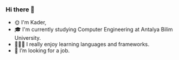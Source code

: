 ### Hi there 👋
- 🌞 I'm Kader,
- 🎓 I'm currently studying Computer Engineering at Antalya Bilim University.
- 👨🏽‍💻 I really enjoy learning languages and frameworks.
- 🔎 I’m looking for a job.


